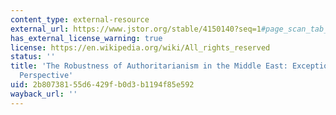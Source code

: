 ```yaml
---
content_type: external-resource
external_url: https://www.jstor.org/stable/4150140?seq=1#page_scan_tab_contents
has_external_license_warning: true
license: https://en.wikipedia.org/wiki/All_rights_reserved
status: ''
title: 'The Robustness of Authoritarianism in the Middle East: Exceptionalism in Comparative
  Perspective'
uid: 2b807381-55d6-429f-b0d3-b1194f85e592
wayback_url: ''
---
```

